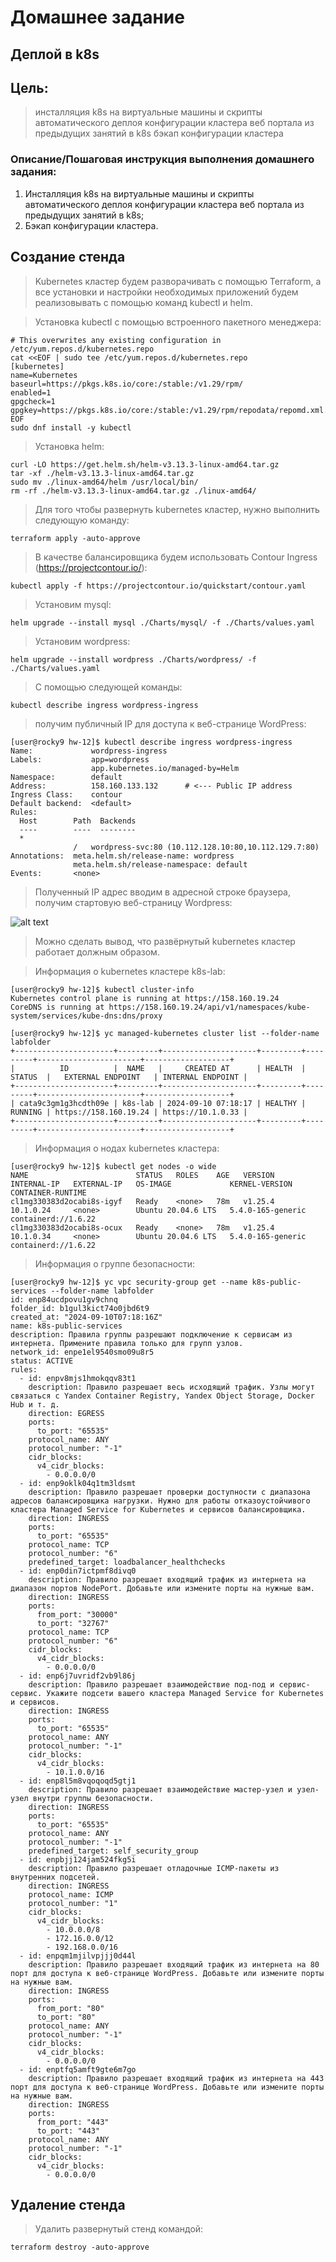 # Домашнее задание

## Деплой в k8s

## Цель:

> инсталляция k8s на виртуальные машины и скрипты автоматического деплоя конфигурации кластера веб портала из предыдущих занятий в k8s
> бэкап конфигурации кластера

### Описание/Пошаговая инструкция выполнения домашнего задания:

1. Инсталляция k8s на виртуальные машины и скрипты автоматического деплоя конфигурации кластера веб портала из предыдущих занятий в k8s;
2. Бэкап конфигурации кластера.



## Создание стенда


> Kubernetes кластер будем разворачивать с помощью Terraform, а все установки и настройки необходимых приложений будем реализовывать с помощью команд kubectl и
> helm.


> Установка kubectl с помощью встроенного пакетного менеджера:

```
# This overwrites any existing configuration in /etc/yum.repos.d/kubernetes.repo
cat <<EOF | sudo tee /etc/yum.repos.d/kubernetes.repo
[kubernetes]
name=Kubernetes
baseurl=https://pkgs.k8s.io/core:/stable:/v1.29/rpm/
enabled=1
gpgcheck=1
gpgkey=https://pkgs.k8s.io/core:/stable:/v1.29/rpm/repodata/repomd.xml.key
EOF
sudo dnf install -y kubectl
```

> Установка helm:

```
curl -LO https://get.helm.sh/helm-v3.13.3-linux-amd64.tar.gz
tar -xf ./helm-v3.13.3-linux-amd64.tar.gz
sudo mv ./linux-amd64/helm /usr/local/bin/
rm -rf ./helm-v3.13.3-linux-amd64.tar.gz ./linux-amd64/
```

> Для того чтобы развернуть kubernetes кластер, нужно выполнить следующую команду:

```
terraform apply -auto-approve
```

> В качестве балансировщика будем использовать Contour Ingress (https://projectcontour.io/):

```
kubectl apply -f https://projectcontour.io/quickstart/contour.yaml
```

> Установим mysql:

```
helm upgrade --install mysql ./Charts/mysql/ -f ./Charts/values.yaml
```

> Установим wordpress:

```
helm upgrade --install wordpress ./Charts/wordpress/ -f ./Charts/values.yaml
```

> С помощью следующей команды:

```
kubectl describe ingress wordpress-ingress
```

> получим публичный IP для доступа к веб-странице WordPress:

```
[user@rocky9 hw-12]$ kubectl describe ingress wordpress-ingress
Name:             wordpress-ingress
Labels:           app=wordpress
                  app.kubernetes.io/managed-by=Helm
Namespace:        default
Address:          158.160.133.132      # <--- Public IP address
Ingress Class:    contour
Default backend:  <default>
Rules:
  Host        Path  Backends
  ----        ----  --------
  *           
              /   wordpress-svc:80 (10.112.128.10:80,10.112.129.7:80)
Annotations:  meta.helm.sh/release-name: wordpress
              meta.helm.sh/release-namespace: default
Events:       <none>

```

> Полученный IP адрес вводим в адресной строке браузера, получим стартовую веб-страницу Wordpress:

![alt text](images/1.png)

> Можно сделать вывод, что развёрнутый kubernetes кластер работает должным образом.

> Информация о kubernetes кластере k8s-lab:

```
[user@rocky9 hw-12]$ kubectl cluster-info
Kubernetes control plane is running at https://158.160.19.24
CoreDNS is running at https://158.160.19.24/api/v1/namespaces/kube-system/services/kube-dns:dns/proxy
```

```
[user@rocky9 hw-12]$ yc managed-kubernetes cluster list --folder-name labfolder
+----------------------+---------+---------------------+---------+---------+-----------------------+-------------------+
|          ID          |  NAME   |     CREATED AT      | HEALTH  | STATUS  |   EXTERNAL ENDPOINT   | INTERNAL ENDPOINT |
+----------------------+---------+---------------------+---------+---------+-----------------------+-------------------+
| cata9c3gm1g3hcdth09e | k8s-lab | 2024-09-10 07:18:17 | HEALTHY | RUNNING | https://158.160.19.24 | https://10.1.0.33 |
+----------------------+---------+---------------------+---------+---------+-----------------------+-------------------+
```

> Информация о нодах kubernetes кластера:

```
[user@rocky9 hw-12]$ kubectl get nodes -o wide
NAME                        STATUS   ROLES    AGE   VERSION   INTERNAL-IP   EXTERNAL-IP   OS-IMAGE             KERNEL-VERSION      CONTAINER-RUNTIME
cl1mg330383d2ocabi8s-igyf   Ready    <none>   78m   v1.25.4   10.1.0.24     <none>        Ubuntu 20.04.6 LTS   5.4.0-165-generic   containerd://1.6.22
cl1mg330383d2ocabi8s-ocux   Ready    <none>   78m   v1.25.4   10.1.0.34     <none>        Ubuntu 20.04.6 LTS   5.4.0-165-generic   containerd://1.6.22
```

> Информация о группе безопасности:

```
[user@rocky9 hw-12]$ yc vpc security-group get --name k8s-public-services --folder-name labfolder
id: enp84ucdpovu1gv9chnq
folder_id: b1gul3kict74o0jbd6t9
created_at: "2024-09-10T07:18:16Z"
name: k8s-public-services
description: Правила группы разрешают подключение к сервисам из интернета. Примените правила только для групп узлов.
network_id: enpe1el9540smo09u8r5
status: ACTIVE
rules:
  - id: enpv8mjs1hmokqqv83t1
    description: Правило разрешает весь исходящий трафик. Узлы могут связаться с Yandex Container Registry, Yandex Object Storage, Docker Hub и т. д.
    direction: EGRESS
    ports:
      to_port: "65535"
    protocol_name: ANY
    protocol_number: "-1"
    cidr_blocks:
      v4_cidr_blocks:
        - 0.0.0.0/0
  - id: enp9oklk04q1tm3ldsmt
    description: Правило разрешает проверки доступности с диапазона адресов балансировщика нагрузки. Нужно для работы отказоустойчивого кластера Managed Service for Kubernetes и сервисов балансировщика.
    direction: INGRESS
    ports:
      to_port: "65535"
    protocol_name: TCP
    protocol_number: "6"
    predefined_target: loadbalancer_healthchecks
  - id: enp0din7ictpmf8divq0
    description: Правило разрешает входящий трафик из интернета на диапазон портов NodePort. Добавьте или измените порты на нужные вам.
    direction: INGRESS
    ports:
      from_port: "30000"
      to_port: "32767"
    protocol_name: TCP
    protocol_number: "6"
    cidr_blocks:
      v4_cidr_blocks:
        - 0.0.0.0/0
  - id: enp6j7uvridf2vb9l86j
    description: Правило разрешает взаимодействие под-под и сервис-сервис. Укажите подсети вашего кластера Managed Service for Kubernetes и сервисов.
    direction: INGRESS
    ports:
      to_port: "65535"
    protocol_name: ANY
    protocol_number: "-1"
    cidr_blocks:
      v4_cidr_blocks:
        - 10.1.0.0/16
  - id: enp8l5m8vqoqoqd5gtj1
    description: Правило разрешает взаимодействие мастер-узел и узел-узел внутри группы безопасности.
    direction: INGRESS
    ports:
      to_port: "65535"
    protocol_name: ANY
    protocol_number: "-1"
    predefined_target: self_security_group
  - id: enpbjj124jam524fkg5i
    description: Правило разрешает отладочные ICMP-пакеты из внутренних подсетей.
    direction: INGRESS
    protocol_name: ICMP
    protocol_number: "1"
    cidr_blocks:
      v4_cidr_blocks:
        - 10.0.0.0/8
        - 172.16.0.0/12
        - 192.168.0.0/16
  - id: enpqm1mjilvpjjj0d44l
    description: Правило разрешает входящий трафик из интернета на 80 порт для доступа к веб-странице WordPress. Добавьте или измените порты на нужные вам.
    direction: INGRESS
    ports:
      from_port: "80"
      to_port: "80"
    protocol_name: ANY
    protocol_number: "-1"
    cidr_blocks:
      v4_cidr_blocks:
        - 0.0.0.0/0
  - id: enptfq5amft9gte6m7go
    description: Правило разрешает входящий трафик из интернета на 443 порт для доступа к веб-странице WordPress. Добавьте или измените порты на нужные вам.
    direction: INGRESS
    ports:
      from_port: "443"
      to_port: "443"
    protocol_name: ANY
    protocol_number: "-1"
    cidr_blocks:
      v4_cidr_blocks:
        - 0.0.0.0/0
```

## Удаление стенда

> Удалить развернутый стенд командой:

```
terraform destroy -auto-approve
```